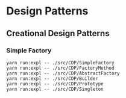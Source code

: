 # Design Patterns

## Creational Design Patterns

### Simple Factory

```
yarn run:expl -- ./src/CDP/SimpleFactory
yarn run:expl -- ./src/CDP/FactoryMethod
yarn run:expl -- ./src/CDP/AbstractFactory
yarn run:expl -- ./src/CDP/Builder
yarn run:expl -- ./src/CDP/Prototype
yarn run:expl -- ./src/CDP/Singleton
```
